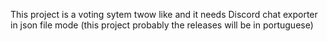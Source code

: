 This project is a voting sytem twow like and it needs Discord chat exporter in json file mode
(this project probably the releases will be in portuguese)
